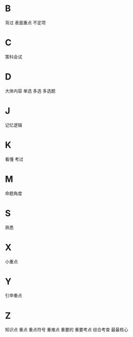 
# B

背过
表面重点
不定项

# C

策科会试

# D

大体内容
单选
多选
多选题

# J

记忆逻辑

# K

看懂
考过

# M

命题角度

# S

熟悉

# X

小重点

# Y

引申重点

# Z

知识点
重点
重点符号
重难点
重要的
重要考点
综合考查
最最核心

